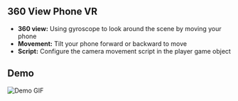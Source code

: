 ## 360 View Phone VR

- **360 view:** Using gyroscope to look around the scene by moving your phone
- **Movement:** Tilt your phone forward or backward to move
- **Script:** Configure the camera movement script in the player game object

## Demo 
![Demo GIF](demo.gif)